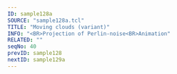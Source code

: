 ```yaml
---
ID: sample128a
SOURCE: "sample128a.tcl"
TITLE: "Moving clouds (variant)"
INFO: "<BR>Projection of Perlin-noise<BR>Animation"
RELATED: ""
seqNo: 40
prevID: sample128
nextID: sample129a
---
```


